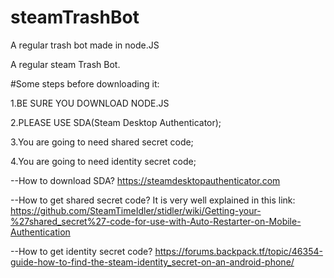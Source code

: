 # steamTrashBot
A regular trash bot made in node.JS

A regular steam Trash Bot.

#Some steps before downloading it:

1.BE SURE YOU DOWNLOAD NODE.JS

2.PLEASE USE SDA(Steam Desktop Authenticator);

3.You are going to need shared secret code;

4.You are going to need identity secret code;

--How to download SDA?
https://steamdesktopauthenticator.com

--How to get shared secret code?
It is very well explained in this link:
https://github.com/SteamTimeIdler/stidler/wiki/Getting-your-%27shared_secret%27-code-for-use-with-Auto-Restarter-on-Mobile-Authentication

--How to get identity secret code?
https://forums.backpack.tf/topic/46354-guide-how-to-find-the-steam-identity_secret-on-an-android-phone/

# 
